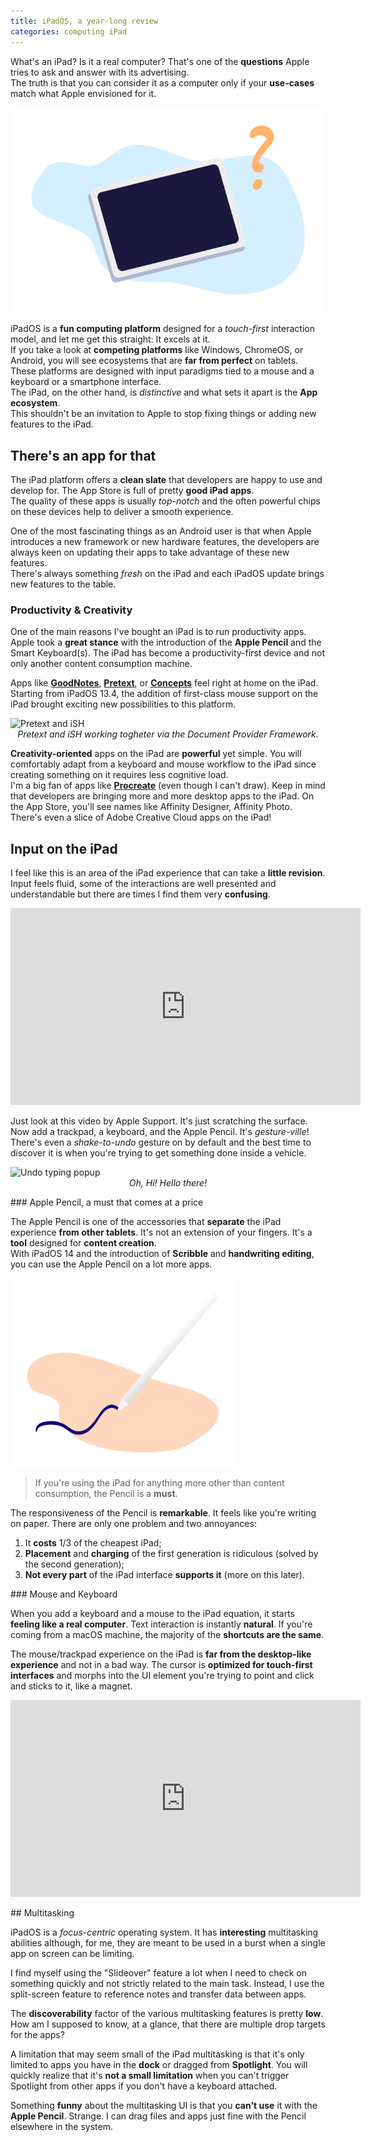 ```yaml
---
title: iPadOS, a year-long review
categories: computing iPad
---
```


What's an iPad? Is it a real computer? That's one of the **questions** Apple tries to ask and answer with its advertising.  
The truth is that you can consider it as a computer only if your **use-cases** match what Apple envisioned for it.

![A confused iPad](https://raw.githubusercontent.com/eliseomartelli/illustrations/main/svg/confusedipad.svg)

iPadOS is a **fun computing platform** designed for a _touch-first_ interaction model, and let me get this straight: It excels at it.  
If you take a look at **competing platforms** like Windows, ChromeOS, or Android, you will see ecosystems that are **far from perfect** on tablets.  
These platforms are designed with input paradigms tied to a mouse and a keyboard or a smartphone interface.  
The iPad, on the other hand, is _distinctive_ and what sets it apart is the **App ecosystem**.  
This shouldn't be an invitation to Apple to stop fixing things or adding new features to the iPad.

## There's an app for that

The iPad platform offers a **clean slate** that developers are happy to use and develop for. The App Store is full of pretty **good iPad apps**.  
The quality of these apps is usually _top-notch_ and the often powerful chips on these devices help to deliver a smooth experience.

One of the most fascinating things as an Android user is that when Apple introduces a new framework or new hardware features, the developers are always keen on updating their apps to take advantage of these new features.  
There's always something _fresh_ on the iPad and each iPadOS update brings new features to the table.

### Productivity & Creativity

One of the main reasons I've bought an iPad is to run productivity apps.
Apple took a **great stance** with the introduction of the **Apple Pencil** and the Smart Keyboard(s). The iPad has become a productivity-first device and not only another content consumption machine.

Apps like [**GoodNotes**](https://apps.apple.com/us/app/goodnotes-5/id1444383602), [**Pretext**](https://apps.apple.com/us/app/pretext/id1347707000), or [**Concepts**](https://apps.apple.com/us/app/concepts/id560586497) feel right at home on the iPad. Starting from iPadOS 13.4, the addition of first-class mouse support on the iPad brought exciting new possibilities to this platform.

![Pretext and iSH](https://i.ibb.co/NS2G5xS/IMG-0608.jpg)
<i style="text-align: center; display: block">Pretext and iSH working togheter via the Document Provider Framework.</i>

**Creativity-oriented** apps on the iPad are **powerful** yet simple. You will comfortably adapt from a keyboard and mouse workflow to the iPad since creating something on it requires less cognitive load.  
I'm a big fan of apps like [**Procreate**](https://apps.apple.com/us/app/procreate/id425073498) (even though I can't draw). Keep in mind that developers are bringing more and more desktop apps to the iPad. On the App Store, you'll see names like Affinity Designer, Affinity Photo. There's even a slice of Adobe Creative Cloud apps on the iPad!

## Input on the iPad

I feel like this is an area of the iPad experience that can take a **little revision**. Input feels fluid, some of the interactions are well presented and understandable but there are times I find them very **confusing**.

<iframe width="560" height="315" src="https://www.youtube-nocookie.com/embed/4Pv3rEjI4fQ" frameborder="0" allow="accelerometer; autoplay; clipboard-write; encrypted-media; gyroscope; picture-in-picture" allowfullscreen></iframe>

Just look at this video by Apple Support. It's just scratching the surface. Now add a trackpad, a keyboard, and the Apple Pencil. It's _gesture-ville_!  
There's even a _shake-to-undo_ gesture on by default and the best time to discover it is when you're trying to get something done inside a vehicle.

![Undo typing popup](https://i.ibb.co/D4NKn5g/aintthatfun.png)
<i style="text-align: center; display: block">Oh, Hi! Hello there!</i>

### Apple Pencil, a must that comes at a price

The Apple Pencil is one of the accessories that **separate** the iPad experience **from other tablets**. It's not an extension of your fingers. It's a **tool** designed for **content creation**.  
With iPadOS 14 and the introduction of **Scribble** and **handwriting editing**, you can use the Apple Pencil on a lot more apps.

![The Apple Pencil](https://raw.githubusercontent.com/eliseomartelli/illustrations/main/svg/applepencil.svg)

> If you're using the iPad for anything more other than content consumption, the Pencil is a **must**.

The responsiveness of the Pencil is **remarkable**. It feels like you're writing on paper. There are only one problem and two annoyances:

1. It **costs** 1/3 of the cheapest iPad;
2. **Placement** and **charging** of the first generation is ridiculous (solved by the second generation);
3. **Not every part** of the iPad interface **supports it** (more on this later).

### Mouse and Keyboard

When you add a keyboard and a mouse to the iPad equation, it starts **feeling like a real computer**. Text interaction is instantly **natural**. If you're coming from a macOS machine, the majority of the **shortcuts are the same**.

The mouse/trackpad experience on the iPad is **far from the desktop-like experience** and not in a bad way. The cursor is **optimized for touch-first interfaces** and morphs into the UI element you're trying to point and click and sticks to it, like a magnet.

<iframe width="560" height="315" src="https://www.youtube-nocookie.com/embed/ZP0zeUfYt7U" frameborder="0" allow="accelerometer; autoplay; clipboard-write; encrypted-media; gyroscope; picture-in-picture" allowfullscreen></iframe>

## Multitasking

iPadOS is a _focus-centric_ operating system. It has **interesting** multitasking abilities although, for me, they are meant to be used in a burst when a single app on screen can be limiting.

I find myself using the "Slideover" feature a lot when I need to check on something quickly and not strictly related to the main task. Instead, I use the split-screen feature to reference notes and transfer data between apps.

The **discoverability** factor of the various multitasking features is pretty **low**. How am I supposed to know, at a glance, that there are multiple drop targets for the apps?

A limitation that may seem small of the iPad multitasking is that it's only limited to apps you have in the **dock** or dragged from **Spotlight**. You will quickly realize that it's **not a small limitation** when you can't trigger Spotlight from other apps if you don't have a keyboard attached.

Something **funny** about the multitasking UI is that you **can't use** it with the **Apple Pencil**. Strange. I can drag files and apps just fine with the Pencil elsewhere in the system.
